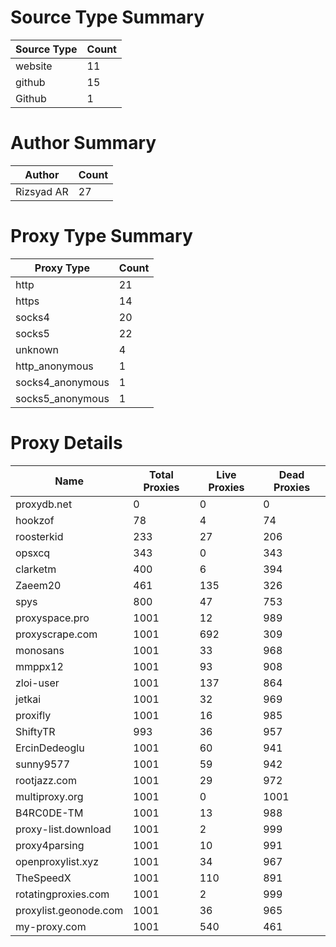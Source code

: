 # Source Type Summary

| Source Type | Count |
|-------------|-------|
| website | 11 |
| github | 15 |
| Github | 1 |


# Author Summary

| Author | Count |
|--------|-------|
| Rizsyad AR | 27 |


# Proxy Type Summary

| Proxy Type | Count |
|------------|-------|
| http | 21 |
| https | 14 |
| socks4 | 20 |
| socks5 | 22 |
| unknown | 4 |
| http_anonymous | 1 |
| socks4_anonymous | 1 |
| socks5_anonymous | 1 |


# Proxy Details

| Name | Total Proxies | Live Proxies | Dead Proxies |
|------|---------------|--------------|---------------|
| proxydb.net | 0 | 0 | 0 |
| hookzof | 78 | 4 | 74 |
| roosterkid | 233 | 27 | 206 |
| opsxcq | 343 | 0 | 343 |
| clarketm | 400 | 6 | 394 |
| Zaeem20 | 461 | 135 | 326 |
| spys | 800 | 47 | 753 |
| proxyspace.pro | 1001 | 12 | 989 |
| proxyscrape.com | 1001 | 692 | 309 |
| monosans | 1001 | 33 | 968 |
| mmppx12 | 1001 | 93 | 908 |
| zloi-user | 1001 | 137 | 864 |
| jetkai | 1001 | 32 | 969 |
| proxifly | 1001 | 16 | 985 |
| ShiftyTR | 993 | 36 | 957 |
| ErcinDedeoglu | 1001 | 60 | 941 |
| sunny9577 | 1001 | 59 | 942 |
| rootjazz.com | 1001 | 29 | 972 |
| multiproxy.org | 1001 | 0 | 1001 |
| B4RC0DE-TM | 1001 | 13 | 988 |
| proxy-list.download | 1001 | 2 | 999 |
| proxy4parsing | 1001 | 10 | 991 |
| openproxylist.xyz | 1001 | 34 | 967 |
| TheSpeedX | 1001 | 110 | 891 |
| rotatingproxies.com | 1001 | 2 | 999 |
| proxylist.geonode.com | 1001 | 36 | 965 |
| my-proxy.com | 1001 | 540 | 461 |
